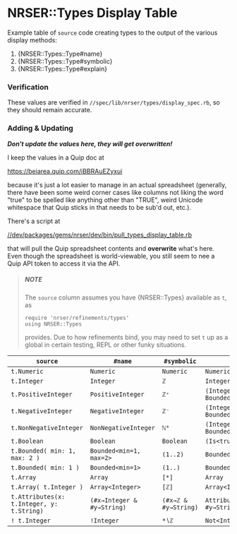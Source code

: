 NRSER::Types Display Table
==============================================================================

Example table of `source` code creating types to the output of the various display
methods:

1.  {NRSER::Types::Type#name}
1.  {NRSER::Types::Type#symbolic}
1.  {NRSER::Types::Type#explain}

### Verification

These values are verified in `//spec/lib/nrser/types/display_spec.rb`, so they
should remain accurate.

### Adding & Updating

**_Don't update the values here, they will get overwritten!_**

I keep the values in a Quip doc at

<https://beiarea.quip.com/iBBRAuEZyxui>

because it's just a lot easier to manage in an actual spreadsheet (generally,
there have been some weird corner cases like columns not liking the word "true"
to be spelled like anything other than "TRUE", weird Unicode whitespace that
Quip sticks in that needs to be sub'd out, etc.).

There's a script at

[//dev/packages/gems/nrser/dev/bin/pull_types_display_table.rb][pull script]

[pull script]: ../../../../dev/bin/pull_types_display_table.rb

that will pull the Quip spreadsheet contents and **overwrite** what's here. Even
though the spreadsheet is world-viewable, you still seem to nee a Quip API token
to access it via the API.

> ##### NOTE #####
> 
> The `source` column assumes you have {NRSER::Types} available as `t`, as
> 
>     require 'nrser/refinements/types'
>     using NRSER::Types
> 
> provides. Due to how refinements bind, you may need to set `t` up as a global
> in certain testing, REPL or other funky situations.

| `source`                                    | `#name`                      | `#symbolic`            | `#explain`                            |
| ------------------------------------------- | ---------------------------- | ---------------------- | ------------------------------------- |
| `t.Numeric`                                 | `Numeric`                    | `Numeric`              | `Numeric`                             |
| `t.Integer`                                 | `Integer`                    | `ℤ`                    | `Integer`                             |
| `t.PositiveInteger`                         | `PositiveInteger`            | `ℤ⁺`                   | `(Integer & Bounded<min=1>)`          |
| `t.NegativeInteger`                         | `NegativeInteger`            | `ℤ⁻`                   | `(Integer & Bounded<max=-1>)`         |
| `t.NonNegativeInteger`                      | `NonNegativeInteger`         | `ℕ⁰`                   | `(Integer & Bounded<min=0>)`          |
| `t.Boolean`                                 | `Boolean`                    | `Boolean`              | `(Is<true> \| Is<false>)`             |
| `t.Bounded( min: 1, max: 2 )`               | `Bounded<min=1, max=2>`      | `(1..2)`               | `Bounded<min=1, max=2>`               |
| `t.Bounded( min: 1 )`                       | `Bounded<min=1>`             | `(1..)`                | `Bounded<min=1>`                      |
| `t.Array`                                   | `Array`                      | `[*]`                  | `Array`                               |
| `t.Array( t.Integer )`                      | `Array<Integer>`             | `[ℤ]`                  | `Array<Integer>`                      |
| `t.Attributes(x: t.Integer, y: t.String)`   | `(#x→Integer & #y→String)`   | `(#x→ℤ & #y→String)`   | `Attributes<#x→Integer, #y→String>`   |
| `! t.Integer`                               | `!Integer`                   | `*∖ℤ`                  | `Not<Integer>`                        |
